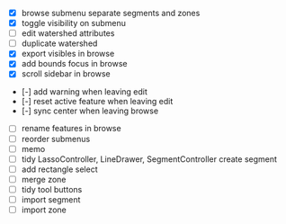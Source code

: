 - [x] browse submenu separate segments and zones
- [x] toggle visibility on submenu
- [ ] edit watershed attributes
- [ ] duplicate watershed
- [x] export visibles in browse
- [x] add bounds focus in browse
- [x] scroll sidebar in browse
- [-] add warning when leaving edit
- [-] reset active feature when leaving edit
- [-] sync center when leaving browse
- [ ] rename features in browse
- [ ] reorder submenus
- [ ] memo
- [ ] tidy LassoController, LineDrawer, SegmentController create segment
- [ ] add rectangle select
- [ ] merge zone
- [ ] tidy tool buttons
- [ ] import segment
- [ ] import zone
